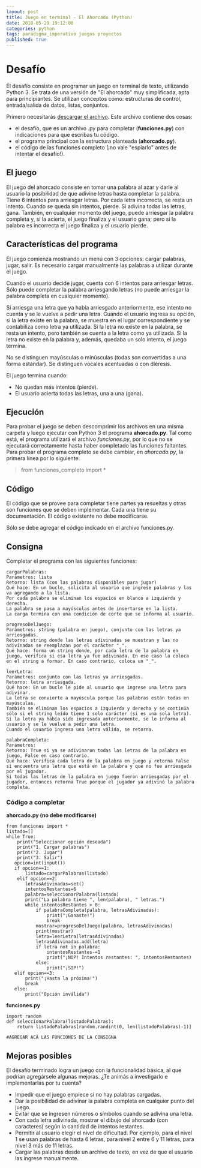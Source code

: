 ```yaml
---
layout: post
title: Juego en terminal - El Ahorcado (Python)
date: 2018-05-29 19:12:00
categories: python
tags: paradigma_imperativo juegos proyectos
published: true
---
```


# Desafío

El desafío consiste en programar un juego en terminal de texto, utilizando Python 3. Se trata de una versión de "El ahorcado" muy simplificada, apta para principiantes. Se utilizan conceptos como: estructuras de control, entrada/salida de datos, listas, conjuntos.

Primero necesitarás [descargar el archivo](/assets/2018-05-29-juego-el-ahorcado-proyecto.zip). Este archivo contiene dos cosas:
* el desafío, que es un archivo .py para completar (**funciones.py**) con indicaciones para que escribas tu código.
* el programa principal con la estructura planteada (**ahorcado.py**).
* el código de las funciones completo (¡no vale "espiarlo" antes de intentar el desafío!).


## El juego

El juego del ahorcado consiste en tomar una palabra al azar y darle al usuario la posibilidad de que adivine letras hasta completar la palabra. Tiene 6 intentos para arriesgar letras. Por cada letra incorrecta, se resta un intento. Cuando se queda sin intentos, pierde. Si adivina todas las letras, gana. También, en cualquier momento del juego, puede arriesgar la palabra completa y, si la acierta, el juego finaliza y el usuario gana; pero si la palabra es incorrecta el juego finaliza y el usuario pierde.


## Características del programa

El juego comienza mostrando un menú con 3 opciones: cargar palabras, jugar, salir. Es necesario cargar manualmente las palabras a utilizar durante el juego.

Cuando el usuario decide jugar, cuenta con 6 intentos para arriesgar letras. Sólo puede completar la palabra arriesgando letras (no puede arriesgar la palabra completa en cualquier momento).

Si arriesga una letra que ya había arriesgado anteriormente, ese intento no cuenta y se le vuelve a pedir una letra. Cuando el usuario ingresa su opción, si la letra existe en la palabra, se muestra en el lugar correspondiente y se contabiliza como letra ya utilizada. Si la letra no existe en la palabra, se resta un intento, pero también se cuenta a la letra como ya utilizada. Si la letra no existe en la palabra y, además, quedaba un solo intento, el juego termina.

No se distinguen mayúsculas o minúsculas (todas son convertidas a una forma estándar). Se distinguen vocales acentuadas o con diéresis.

El juego termina cuando:
* No quedan más intentos (pierde).
* El usuario acierta todas las letras, una a una (gana).


## Ejecución

Para probar el juego se deben descomprimir los archivos en una misma carpeta y luego ejecutar con Python 3 el programa **ahorcado.py**. Tal como está, el programa utilizará el archivo _funciones.py_, por lo que no se ejecutará correctamente hasta haber completado las funciones faltantes. Para probar el programa completo se debe cambiar, en _ahorcado.py_, la primera línea por lo siguiente:
> from funciones_completo import *


## Código

El código que se provee para completar tiene partes ya resueltas y otras son funciones que se deben implementar. Cada una tiene su documentación. El código existente no debe modificarse.

Sólo se debe agregar el código indicado en el archivo funciones.py.

## Consigna

Completar el programa con las siguientes funciones:

<pre><code>cargarPalabras:
Parámetros: lista
Retorno: lista (con las palabras disponibles para jugar)
Qué hace: En un bucle, solicita al usuario que ingrese palabras y las va agregando a la lista.
Por cada palabra se eliminan los espacios en blanco a izquierda y derecha.
La palabra se pasa a mayúsculas antes de insertarse en la lista.
La carga termina con una condición de corte que se informa al usuario.</code></pre>

<pre><code>progresoDelJuego:
Parámetros: string (palabra en juego), conjunto con las letras ya arriesgadas.
Retorno: string donde las letras adivinadas se muestran y las no adivinadas se reemplazan por el carácter "_".
Qué hace: forma un string donde, por cada letra de la palabra en juego, verifica si esa letra ya fue adivinada. En ese caso la coloca en el string a formar. En caso contrario, coloca un "_".</code></pre>

<pre><code>leerLetra:
Parámetros: conjunto con las letras ya arriesgadas.
Retorno: letra arriesgada.
Qué hace: En un bucle le pide al usuario que ingrese una letra para adivinar.
La letra se convierte a mayúscula porque las palabras están todas en mayúsculas.
También se eliminan los espacios a izquierda y derecha y se continúa sólo si el string leído tiene 1 solo carácter (si es una sola letra).
Si la letra ya había sido ingresada anteriormente, se le informa al usuario y se le vuelve a pedir una letra.
Cuando el usuario ingresa una letra válida, se retorna.</code></pre>

<pre><code>palabraCompleta:
Parámetros:
Retorno: True si ya se adivinaron todas las letras de la palabra en juego, False en caso contrario.
Qué hace: Verifica cada letra de la palabra en juego y retorna False si encuentra una letra que está en la palabra y que no fue arriesgada por el jugador.
Si todas las letras de la palabra en juego fueron arriesgadas por el jugador, entonces retorna True porque el jugador ya adivinó la palabra completa.</code></pre>


### Código a completar

**ahorcado.py (no debe modificarse)**

<pre><code>from funciones import *
listado=[]
while True:
    print("Seleccionar opción deseada")
    print("1. Cargar palabras")
    print("2. Jugar")
    print("3. Salir")
   opcion=int(input())
   if opcion==1:
       listado=cargarPalabras(listado)
    elif opcion==2:
       letrasAdivinadas=set()
       intentosRestantes=6
       palabra=seleccionarPalabra(listado)
       print("La palabra tiene ", len(palabra), " letras.")
       while intentosRestantes > 0:
           if palabraCompleta(palabra, letrasAdivinadas):
               print("¡Ganaste!")
               break
           mostrar=progresoDelJuego(palabra, letrasAdivinadas)
           print(mostrar)
           letra=leerLetra(letrasAdivinadas)
           letrasAdivinadas.add(letra)
           if letra not in palabra:
               intentosRestantes-=1
               print("¡NOP! Intentos restantes: ", intentosRestantes)
           else:
               print("¡SIP!")
   elif opcion==3:
       print("¡Hasta la próxima!")
       break
   else:
       print("Opción inválida")</code></pre>

**funciones.py**

<pre><code>import random
def seleccionarPalabra(listadoPalabras):
    return listadoPalabras[random.randint(0, len(listadoPalabras)-1)]
    
#AGREGAR ACÁ LAS FUNCIONES DE LA CONSIGNA</code></pre>


## Mejoras posibles

El desafío terminado logra un juego con la funcionalidad básica, al que podrían agregársele algunas mejoras. ¿Te animás a investigarlo e implementarlas por tu cuenta?

* Impedir que el juego empiece si no hay palabras cargadas.
* Dar la posibilidad de adivinar la palabra completa en cualquier punto del juego.
* Evitar que se ingresen números o símbolos cuando se adivina una letra.
* Con cada letra adivinada, mostrar el dibujo del ahorcado (con caracteres) según la cantidad de intentos restantes.
* Permitir al usuario elegir el nivel de dificultad. Por ejemplo, para el nivel 1 se usan palabras de hasta 6 letras, para nivel 2 entre 6 y 11 letras, para nivel 3 más de 11 letras.
* Cargar las palabras desde un archivo de texto, en vez de que el usuario las ingrese manualmente.
